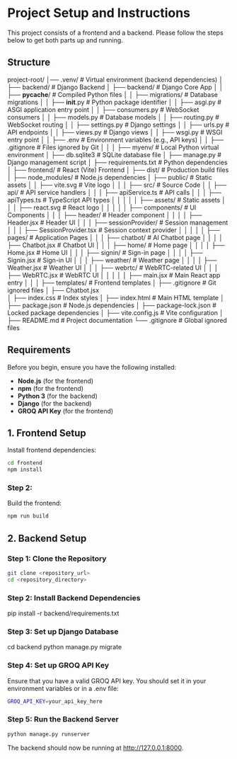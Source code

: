 # Project Setup and Instructions

This project consists of a frontend and a backend. Please follow the steps below to get both parts up and running.

## Structure

project-root/
│── .venv/                       # Virtual environment (backend dependencies)
│
├── backend/                      # Django Backend
│   ├── backend/                  # Django Core App
│   │   ├── __pycache__/          # Compiled Python files
│   │   ├── migrations/           # Database migrations
│   │   ├── __init__.py           # Python package identifier
│   │   ├── asgi.py               # ASGI application entry point
│   │   ├── consumers.py          # WebSocket consumers
│   │   ├── models.py             # Database models
│   │   ├── routing.py            # WebSocket routing
│   │   ├── settings.py           # Django settings
│   │   ├── urls.py               # API endpoints
│   │   ├── views.py              # Django views
│   │   ├── wsgi.py               # WSGI entry point
│   │   ├── .env                  # Environment variables (e.g., API keys)
│   │   ├── .gitignore            # Files ignored by Git
│   │
│   ├── myenv/                    # Local Python virtual environment
│   ├── db.sqlite3                # SQLite database file
│   ├── manage.py                 # Django management script
│   ├── requirements.txt          # Python dependencies
│
├── frontend/                     # React (Vite) Frontend
│   ├── dist/                     # Production build files
│   ├── node_modules/             # Node.js dependencies
│   ├── public/                   # Static assets
│   │   ├── vite.svg              # Vite logo
│   │
│   ├── src/                      # Source Code
│   │   ├── api/                  # API service handlers
│   │   │   ├── apiService.ts     # API calls
│   │   │   ├── apiTypes.ts       # TypeScript API types
│   │   │
│   │   ├── assets/               # Static assets
│   │   │   ├── react.svg         # React logo
│   │   │
│   │   ├── components/           # UI Components
│   │   │   ├── header/           # Header component
│   │   │   │   ├── Header.jsx    # Header UI
│   │   │   ├── sessionProvider/  # Session management
│   │   │       ├── SessionProvider.tsx  # Session context provider
│   │   │
│   │   ├── pages/                # Application Pages
│   │   │   ├── chatbot/          # AI Chatbot page
│   │   │   │   ├── Chatbot.jsx   # Chatbot UI
│   │   │   ├── home/             # Home page
│   │   │   │   ├── Home.jsx      # Home UI
│   │   │   ├── signin/           # Sign-in page
│   │   │   │   ├── Signin.jsx    # Sign-in UI
│   │   │   ├── weather/          # Weather page
│   │   │   │   ├── Weather.jsx   # Weather UI
│   │   │   ├── webrtc/           # WebRTC-related UI
│   │   │       ├── WebRTC.jsx    # WebRTC UI
│   │   │
│   │   ├── main.jsx              # Main React app entry
│   │
│   ├── templates/                # Frontend templates
│   ├── .gitignore                # Git ignored files
│   ├── Chatbot.jsx               
│   ├── index.css                 # Index styles
│   ├── index.html                 # Main HTML template
│   ├── package.json               # Node.js dependencies
│   ├── package-lock.json          # Locked package dependencies
│   ├── vite.config.js             # Vite configuration
│
├── README.md                  # Project documentation
└── .gitignore                     # Global ignored files


## Requirements

Before you begin, ensure you have the following installed:

- **Node.js** (for the frontend)
- **npm** (for the frontend)
- **Python 3** (for the backend)
- **Django** (for the backend)
- **GROQ API Key** (for the frontend)

## 1. Frontend Setup

Install frontend dependencies:

```bash
cd frontend
npm install
```

### Step 2:

Build the frontend:

```bash
npm run build
```

## 2. Backend Setup

### Step 1: Clone the Repository

```bash
git clone <repository_url>
cd <repository_directory>
```

### Step 2: Install Backend Dependencies

pip install -r backend/requirements.txt

### Step 3: Set up Django Database

cd backend
python manage.py migrate

### Step 4: Set up GROQ API Key

Ensure that you have a valid GROQ API key. You should set it in your environment variables or in a .env file:

```bash
GROQ_API_KEY=your_api_key_here
```

### Step 5: Run the Backend Server

```bash
python manage.py runserver
```

The backend should now be running at http://127.0.0.1:8000.
